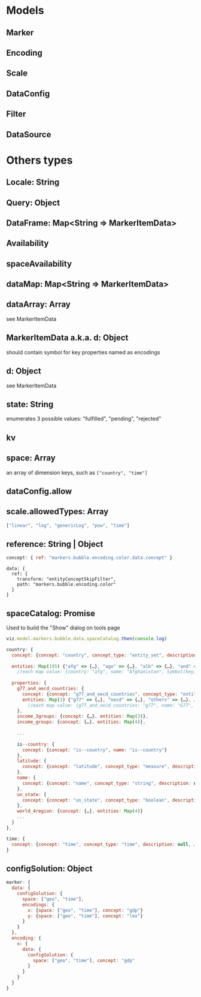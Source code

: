 # Models

## Marker

## Encoding

## Scale

## DataConfig

## Filter

## DataSource

# Others types

## Locale: String

## Query: Object

## DataFrame: Map<String => MarkerItemData>

## Availability

## spaceAvailability

## dataMap: Map<String => MarkerItemData>

## dataArray: Array<MarkerItemData>
see MarkerItemData

## MarkerItemData a.k.a. d: Object
should contain symbol for key
properties named as encodings

## d: Object
see MarkerItemData

## state: String
enumerates 3 possible values: "fulfilled", "pending", "rejected"



## kv

## space: Array<String>
an array of dimension keys, such as `["country", "time"]`



## dataConfig.allow

## scale.allowedTypes: Array<String>
```js
["linear", "log", "genericLog", "pow", "time"]
```

## reference: String | Object
```js
concept: { ref: "markers.bubble.encoding.color.data.concept" }
```

```
data: {
  ref: {
    transform: "entityConceptSkipFilter",
    path: "markers.bubble.encoding.color"
  }
}
```

## spaceCatalog: Promise
Used to build the "Show" dialog on tools page

```js
viz.model.markers.bubble.data.spaceCatalog.then(console.log)

country: {
  concept: {concept: "country", concept_type: "entity_set", description: null, …},
  
  entities: Map(195) {"afg" => {…}, "ago" => {…}, "alb" => {…}, "and" => {…}, "are" => {…}, …}
    //each map value: {country: "afg", name: "Afghanistan", Symbol(key): "afg"}
  
  properties: {
    g77_and_oecd_countries: {
      concept: {concept: "g77_and_oecd_countries", concept_type: "entity_set", description: null, …}
      entities: Map(3) {"g77" => {…}, "oecd" => {…}, "others" => {…}, …}
        //each map value: {g77_and_oecd_countries: "g77", name: "G77", rank: 1, Symbol(key): "g77"}
    },
    income_3groups: {concept: {…}, entities: Map(3)},
    income_groups: {concept: {…}, entities: Map(4)},
    
    ...
    
    is--country: {
      concept: {concept: "is--country", name: "is--country"}
    },
    latitude: {
      concept: {concept: "latitude", concept_type: "measure", description: null, …}
    },
    name: {
      concept: {concept: "name", concept_type: "string", description: null, …}
    },
    un_state: {
      concept: {concept: "un_state", concept_type: "boolean", description: null, …}
    },
    world_4region: {concept: {…}, entities: Map(4)}
    ...
  }
},

time: {
  concept: {concept: "time", concept_type: "time", description: null, …}
}
```


## configSolution: Object
```js
marker: {
  data: {
    configSolution: {
      space: ["geo", "time"],
      encodings: {
        x: {space: ["geo", "time"], concept: "gdp"}
        y: {space: ["geo", "time"], concept: "lex"}
      }
    }
  },
  encoding: {
    x: {
      data: {
        configSolution: {
          space: ["geo", "time"], concept: "gdp"
        }
      }
    }
  }
}
```